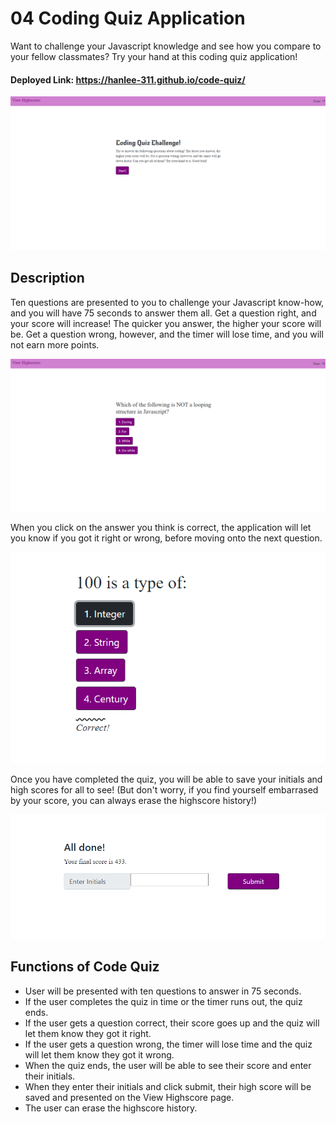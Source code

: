 # 04 Coding Quiz Application

Want to challenge your Javascript knowledge and see how you compare to your fellow classmates? Try your hand at this coding quiz application!  

#### Deployed Link: https://hanlee-311.github.io/code-quiz/

![The Coding Quiz Application](./Assets/coding-quiz-page.png)

## Description
Ten questions are presented to you to challenge your Javascript know-how, and you will have 75 seconds to answer them all. Get a question right, and your score will increase! The quicker you answer, the higher your score will be. Get a question wrong, however, and the timer will lose time, and you will not earn more points. 

![Example Question](./Assets/quiz-question.png)

When you click on the answer you think is correct, the application will let you know if you got it right or wrong, before moving onto the next question. 

![Question is correct example](./Assets/correct-answer.png)

Once you have completed the quiz, you will be able to save your initials and high scores for all to see! (But don't worry, if you find yourself embarrased by your score, you can always erase the highscore history!)

![Submitting initials and high score](./Assets/your-score.png)

## Functions of Code Quiz
- User will be presented with ten questions to answer in 75 seconds. 
- If the user completes the quiz in time or the timer runs out, the quiz ends. 
- If the user gets a question correct, their score goes up and the quiz will let them know they got it right.
- If the user gets a question wrong, the timer will lose time and the quiz will let them know they got it wrong. 
- When the quiz ends, the user will be able to see their score and enter their initials. 
- When they enter their initials and click submit, their high score will be saved and presented on the View Highscore page. 
- The user can erase the highscore history.




